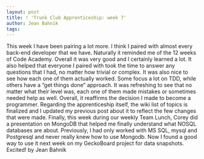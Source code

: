 ```yaml
---
layout: post
title: ! 'Trunk Club Apprenticeship: week 7'
author: Jean Bahnik
tags: 
---
```

This week I have been pairing a lot more. I think I paired with almost every back-end developer that we have. Naturally it reminded me of the 12 weeks of Code Academy. Overall it was very good and I certainly learned a lot. It also helped that everyone I paired with took the time to answer any questions that I had, no matter how trivial or complex.
It was also nice to see how each one of them actually worked. Some focus a lot on TDD, while others have a “get things done” approach. It was refreshing to see that no matter what their level was, each one of them made mistakes or sometimes needed help as well.
Overall, it reaffirms the decision I made to become a programmer.
Regarding the apprenticeship itself, the wiki list of topics is finalized and I updated my previous post about it to reflect the few changes that were made.
Finally, this week during our weekly Team Lunch, Corey did a presentation on MongoDB that helped me finally understand what NOSQL databases are about.
Previously, I had only worked with MS SQL, mysql and Postgresql and never really knew how to use Mongodb. Now I found a good way to use it next week on my GeckoBoard project for data snapshots. Excited!
by Jean Bahnik
